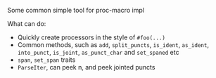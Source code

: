 Some common simple tool for proc-macro impl

What can do:

- Quickly create processors in the style of `#foo(...)`
- Common methods,
  such as `add`, `split_puncts`, `is_ident`, `as_ident`, `into_punct`, `is_joint`,
  `as_punct_char` and `set_spaned` etc
- `span`, `set_span` traits
- `ParseIter`, can peek n, and peek jointed puncts
